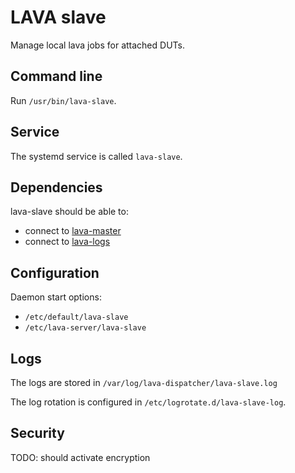 # LAVA slave

Manage local lava jobs for attached DUTs.

## Command line

Run `/usr/bin/lava-slave`.

## Service

The systemd service is called `lava-slave`.

## Dependencies

lava-slave should be able to:

* connect to [lava-master](../lava-master)
* connect to [lava-logs](../lava-logs)

## Configuration

Daemon start options:

* `/etc/default/lava-slave`
* `/etc/lava-server/lava-slave`

## Logs

The logs are stored in `/var/log/lava-dispatcher/lava-slave.log`

The log rotation is configured in `/etc/logrotate.d/lava-slave-log`.

## Security

TODO: should activate encryption
